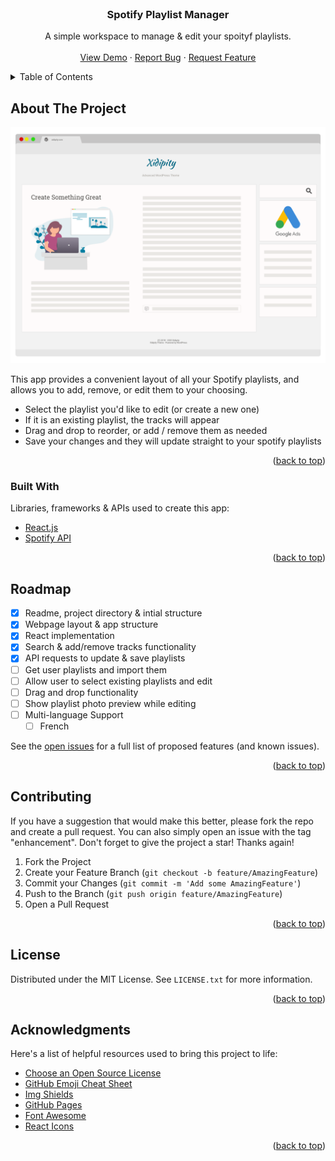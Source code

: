 <div id="top"></div>

<!-- Button Shields (only available when repo goes public) 
![GitHub repo size](https://img.shields.io/github/repo-size/ryan1431/spotify-playlist-manager?logo=GitHub&style=for-the-badge)
-->

<!-- PROJECT LOGO -->
<br />
<div align="center">
  <!-- <a href="https://github.com/othneildrew/Best-README-Template">
    <img src="images/logo.png" alt="Logo" width="80" height="80">
  </a> -->

  <h3 align="center">Spotify Playlist Manager</h3>

  <p align="center">
    A simple workspace to manage & edit your spoityf playlists.
    <br />
    <br />
    <a href="https://github.com/ryan1431/spotify-playlist-manager">View Demo</a>
    ·
    <a href="https://github.com/ryan1431/spotify-playlist-manager/issues">Report Bug</a>
    ·
    <a href="https://github.com/ryan1431/spotify-playlist-manager/issues">Request Feature</a>
  </p>
</div>



<!-- TABLE OF CONTENTS -->
<details>
  <summary>Table of Contents</summary>
  <ol>
    <li>
      <a href="#about-the-project">About The Project</a>
      <ul>
        <li><a href="#built-with">Built With</a></li>
      </ul>
    </li>
    <!-- <li>
      <a href="#getting-started">Getting Started</a>
      <ul>
        <li><a href="#prerequisites">Prerequisites</a></li>
        <li><a href="#installation">Installation</a></li>
      </ul>
    </li> 
    <li><a href="#usage">Usage</a></li> -->
    <li><a href="#roadmap">Roadmap</a></li>
    <li><a href="#contributing">Contributing</a></li>
    <li><a href="#license">License</a></li>
    <!-- <li><a href="#contact">Contact</a></li> -->
    <li><a href="#acknowledgments">Acknowledgments</a></li>
  </ol>
</details>



<!-- ABOUT THE PROJECT -->
## About The Project

[![Product Name Screen Shot][product-screenshot]](https://example.com)

This app provides a convenient layout of all your Spotify playlists, and allows you to add, remove, or edit them to your choosing. 

* Select the playlist you'd like to edit (or create a new one)
* If it is an existing playlist, the tracks will appear
* Drag and drop to reorder, or add / remove them as needed
* Save your changes and they will update straight to your spotify playlists


<p align="right">(<a href="#top">back to top</a>)</p>



### Built With

Libraries, frameworks & APIs used to create this app: 

* [React.js](https://reactjs.org/)
* [Spotify API](https://developer.spotify.com/documentation/web-api/)


<p align="right">(<a href="#top">back to top</a>)</p>



<!-- GETTING STARTED 
## Getting Started

This is an example of how you may give instructions on setting up your project locally.
To get a local copy up and running follow these simple example steps.

### Prerequisites

This is an example of how to list things you need to use the software and how to install them.
* npm
  ```sh
  npm install npm@latest -g
  ```

### Installation

_Below is an example of how you can instruct your audience on installing and setting up your app. This template doesn't rely on any external dependencies or services._

1. Get a free API Key at [https://example.com](https://example.com)
2. Clone the repo
   ```sh
   git clone https://github.com/your_username_/Project-Name.git
   ```
3. Install NPM packages
   ```sh
   npm install
   ```
4. Enter your API in `config.js`
   ```js
   const API_KEY = 'ENTER YOUR API';
   ```

<p align="right">(<a href="#top">back to top</a>)</p>

-->

<!-- USAGE EXAMPLES 
## Usage

Use this space to show useful examples of how a project can be used. Additional screenshots, code examples and demos work well in this space. You may also link to more resources.

_For more examples, please refer to the [Documentation](https://example.com)_

<p align="right">(<a href="#top">back to top</a>)</p>
-->


<!-- ROADMAP -->
## Roadmap

- [x] Readme, project directory & intial structure
- [x] Webpage layout & app structure
- [x] React implementation
- [x] Search & add/remove tracks functionality
- [x] API requests to update & save playlists
- [ ] Get user playlists and import them
- [ ] Allow user to select existing playlists and edit
- [ ] Drag and drop functionality
- [ ] Show playlist photo preview while editing
- [ ] Multi-language Support
    - [ ] French

See the [open issues](https://github.com/othneildrew/Best-README-Template/issues) for a full list of proposed features (and known issues).

<p align="right">(<a href="#top">back to top</a>)</p>



<!-- CONTRIBUTING -->
## Contributing

If you have a suggestion that would make this better, please fork the repo and create a pull request. You can also simply open an issue with the tag "enhancement".
Don't forget to give the project a star! Thanks again!

1. Fork the Project
2. Create your Feature Branch (`git checkout -b feature/AmazingFeature`)
3. Commit your Changes (`git commit -m 'Add some AmazingFeature'`)
4. Push to the Branch (`git push origin feature/AmazingFeature`)
5. Open a Pull Request

<p align="right">(<a href="#top">back to top</a>)</p>



<!-- LICENSE -->
## License

Distributed under the MIT License. See `LICENSE.txt` for more information.

<p align="right">(<a href="#top">back to top</a>)</p>



<!-- CONTACT 
## Contact

Your Name - [@your_twitter](https://twitter.com/your_username) - email@example.com

Project Link: [https://github.com/your_username/repo_name](https://github.com/your_username/repo_name)

<p align="right">(<a href="#top">back to top</a>)</p>

-->

<!-- ACKNOWLEDGMENTS -->
## Acknowledgments

Here's a list of helpful resources used to bring this project to life:

* [Choose an Open Source License](https://choosealicense.com)
* [GitHub Emoji Cheat Sheet](https://www.webpagefx.com/tools/emoji-cheat-sheet)
* [Img Shields](https://shields.io)
* [GitHub Pages](https://pages.github.com)
* [Font Awesome](https://fontawesome.com)
* [React Icons](https://react-icons.github.io/react-icons/search)

<!-- * [Malven's Flexbox Cheatsheet](https://flexbox.malven.co/)
* [Malven's Grid Cheatsheet](https://grid.malven.co/) -->


<p align="right">(<a href="#top">back to top</a>)</p>



<!-- MARKDOWN LINKS & IMAGES -->
<!-- https://www.markdownguide.org/basic-syntax/#reference-style-links -->
[contributors-shield]: https://img.shields.io/github/contributors/ryan1431/spotify-playlist-manager.svg?style=for-the-badge
[contributors-url]: https://github.com/ryan1431/spotify-playlist-manager/graphs/contributors
[forks-shield]: https://img.shields.io/github/forks/ryan1431/spotify-playlist-manager.svg?style=for-the-badge
[forks-url]: https://github.com/ryan1431/spotify-playlist-manager/network/members
[stars-shield]: https://img.shields.io/github/stars/ryan1431/spotify-playlist-manager.svg?style=for-the-badge
[stars-url]: https://github.com/ryan1431/spotify-playlist-manager/stargazers
[issues-shield]: https://img.shields.io/github/issues/ryan1431/spotify-playlist-manager.svg?style=for-the-badge
[issues-url]: https://github.com/ryan1431/spotify-playlist-manager/issues
[license-shield]: https://img.shields.io/github/license/ryan1431/spotify-playlist-manager.svg?style=for-the-badge
[license-url]: https://github.com/ryan1431/spotify-playlist-manager/blob/master/LICENSE.txt
[linkedin-shield]: https://img.shields.io/badge/-LinkedIn-black.svg?style=for-the-badge&logo=linkedin&colorB=555
[linkedin-url]: https://linkedin.com/in/ryan1431
[product-screenshot]: https://github.com/othneildrew/Best-README-Template/blob/master/images/screenshot.png?raw=true
